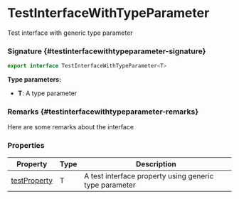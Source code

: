 # TestInterfaceWithTypeParameter

Test interface with generic type parameter

### Signature {#testinterfacewithtypeparameter-signature}

```typescript
export interface TestInterfaceWithTypeParameter<T>
```

<b>Type parameters: </b>

- <b>T</b>: A type parameter

### Remarks {#testinterfacewithtypeparameter-remarks}

Here are some remarks about the interface

### Properties


|  Property | Type | Description |
|  --- | --- | --- |
|  [testProperty](docs/simple-suite-test/testinterfacewithtypeparameter-testproperty-propertysignature) | T | A test interface property using generic type parameter |

